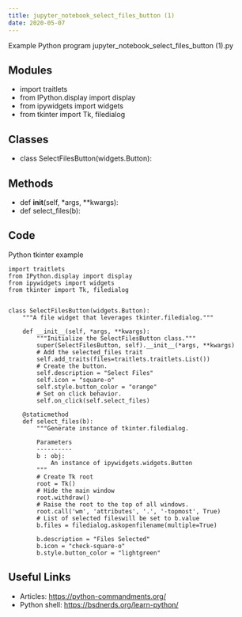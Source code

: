 ```yaml
---
title: jupyter_notebook_select_files_button (1)
date: 2020-05-07
---
```

Example Python program jupyter_notebook_select_files_button (1).py

## Modules

* import traitlets
* from IPython.display import display
* from ipywidgets import widgets
* from tkinter import Tk, filedialog

## Classes

* class SelectFilesButton(widgets.Button):

## Methods

* def __init__(self, *args, **kwargs):
* def select_files(b):

## Code

Python tkinter example

    import traitlets
    from IPython.display import display
    from ipywidgets import widgets
    from tkinter import Tk, filedialog
    
    
    class SelectFilesButton(widgets.Button):
        """A file widget that leverages tkinter.filedialog."""
    
        def __init__(self, *args, **kwargs):
            """Initialize the SelectFilesButton class."""
            super(SelectFilesButton, self).__init__(*args, **kwargs)
            # Add the selected_files trait
            self.add_traits(files=traitlets.traitlets.List())
            # Create the button.
            self.description = "Select Files"
            self.icon = "square-o"
            self.style.button_color = "orange"
            # Set on click behavior.
            self.on_click(self.select_files)
    
        @staticmethod
        def select_files(b):
            """Generate instance of tkinter.filedialog.
    
            Parameters
            ----------
            b : obj:
                An instance of ipywidgets.widgets.Button
            """
            # Create Tk root
            root = Tk()
            # Hide the main window
            root.withdraw()
            # Raise the root to the top of all windows.
            root.call('wm', 'attributes', '.', '-topmost', True)
            # List of selected fileswill be set to b.value
            b.files = filedialog.askopenfilename(multiple=True)
    
            b.description = "Files Selected"
            b.icon = "check-square-o"
            b.style.button_color = "lightgreen"

## Useful Links

- Articles: https://python-commandments.org/
- Python shell: https://bsdnerds.org/learn-python/
